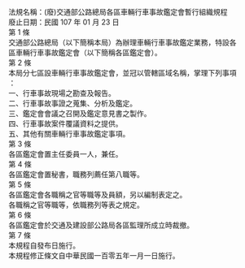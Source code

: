法規名稱：(廢)交通部公路總局各區車輛行車事故鑑定會暫行組織規程  
廢止日期：民國 107 年 01 月 23 日  
第 1 條  
交通部公路總局（以下簡稱本局）為辦理車輛行車事故鑑定業務，特設各  
區車輛行車事故鑑定會（以下簡稱各區鑑定會）。  
第 2 條  
本局分七區設車輛行車事故鑑定會，並冠以管轄區域名稱，掌理下列事項  
：  
一、行車事故現場之勘查及報告。  
二、行車事故事證之蒐集、分析及鑑定。  
三、鑑定會會議之召開及鑑定意見書之製作。  
四、行車事故案件覆議資料之提供。  
五、其他有關車輛行車事故鑑定事項。  
第 3 條  
各區鑑定會置主任委員一人，兼任。  
第 4 條  
各區鑑定會置秘書，職務列薦任第八職等。  
第 5 條  
各區鑑定會各職稱之官等職等及員額，另以編制表定之。  
各職稱之官等職等，依職務列等表之規定。  
第 6 條  
各區鑑定會於交通及建設部公路局各區監理所成立時裁撤。  
第 7 條  
本規程自發布日施行。  
本規程修正條文自中華民國一百零五年一月一日施行。  


